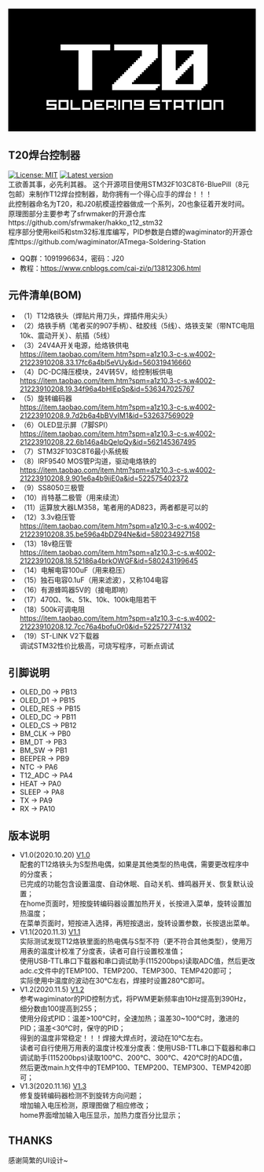 ![T20](./doc/logo.png)<br>
## T20焊台控制器
[![License: MIT](https://img.shields.io/badge/License-MIT-blue.svg)](https://www.gnu.org/licenses/mit)
[![Latest version](https://img.shields.io/github/v/release/Cai-Zi/STM32_T12_Controller)](https://github.com/Cai-Zi/STM32_T12_Controller/releases)
<br>工欲善其事，必先利其器。
这个开源项目使用STM32F103C8T6-BluePill（8元包邮）来制作T12焊台控制器，助你拥有一个得心应手的焊台！！！<br>
此控制器命名为T20，和J20航模遥控器做成一个系列，20也象征着开发时间。<br>
原理图部分主要参考了sfrwmaker的开源仓库https://github.com/sfrwmaker/hakko_t12_stm32<br>
程序部分使用keil5和stm32标准库编写，PID参数是白嫖的wagiminator的开源仓库https://github.com/wagiminator/ATmega-Soldering-Station<br>
- QQ群：1091996634，密码：J20
- 教程：https://www.cnblogs.com/cai-zi/p/13812306.html
## 元件清单(BOM)
- （1）T12烙铁头（焊贴片用刀头，焊插件用尖头）
- （2）烙铁手柄（笔者买的907手柄）、硅胶线（5线）、烙铁支架（带NTC电阻10k、震动开关）、航插（5线）
- （3）24V4A开关电源，给烙铁供电<br>
https://item.taobao.com/item.htm?spm=a1z10.3-c-s.w4002-21223910208.33.17fc6a4bl5eVUy&id=560319416660
- （4）DC-DC降压模块，24V转5V，给控制板供电<br>
https://item.taobao.com/item.htm?spm=a1z10.3-c-s.w4002-21223910208.19.34f96a4bHIEpSp&id=536347025767
- （5）旋转编码器<br>
https://item.taobao.com/item.htm?spm=a1z10.3-c-s.w4002-21223910208.9.7d2b6a4bBVyIM1&id=532637569029
- （6）OLED显示屏（7脚SPI）<br>
https://item.taobao.com/item.htm?spm=a1z10.3-c-s.w4002-21223910208.22.6b146a4bQeIpQy&id=562145367495
- （7）STM32F103C8T6最小系统板
- （8）IRF9540 MOS管P沟道，驱动电烙铁的<br>
https://item.taobao.com/item.htm?spm=a1z10.3-c-s.w4002-21223910208.9.901e6a4b9iiE0a&id=522575402372
- （9）SS8050三极管
- （10）肖特基二极管（用来续流）
- （11）运算放大器LM358，笔者用的AD823，两者都是可以的
- （12）3.3v稳压管<br>
https://item.taobao.com/item.htm?spm=a1z10.3-c-s.w4002-21223910208.35.be596a4bDZ94Ne&id=580234927158
- （13）18v稳压管<br>
https://item.taobao.com/item.htm?spm=a1z10.3-c-s.w4002-21223910208.18.52186a4brkOWGF&id=580243199645
- （14）电解电容100uF（用来稳压）
- （15）独石电容0.1uF（用来滤波），又称104电容 
- （16）有源蜂鸣器5V的（接电即响） 
- （17）470Ω、1k、51k、10k、100k电阻若干
- （18）500k可调电阻<br>
https://item.taobao.com/item.htm?spm=a1z10.3-c-s.w4002-21223910208.12.7cc76a4bofuOr0&id=522572774132
- （19）ST-LINK V2下载器<br>
调试STM32性价比极高，可烧写程序，可断点调试
## 引脚说明
- OLED_D0  -> PB13
- OLED_D1	 -> PB15
- OLED_RES -> PB15
- OLED_DC -> PB11
- OLED_CS -> PB12
- BM_CLK -> PB0
- BM_DT  -> PB3
- BM_SW  -> PB1
- BEEPER -> PB9
- NTC 	  -> PA6
- T12_ADC -> PA4
- HEAT 	  -> PA0
- SLEEP 	-> PA8
- TX -> PA9
- RX -> PA10
## 版本说明
- V1.0(2020.10.20) [V1.0](https://github.com/Cai-Zi/STM32_T12_Controller/releases/tag/v1.0)<br>
配套的T12烙铁头为S型热电偶，如果是其他类型的热电偶，需要更改程序中的分度表；<br>
已完成的功能包含设置温度、自动休眠、自动关机、蜂鸣器开关、恢复默认设置；<br>
在home页面时，短按旋转编码器设置加热开关，长按进入菜单，旋转设置加热温度；<br>
在菜单页面时，短按进入选择，再短按退出，旋转设置参数，长按退出菜单。<br>
- V1.1(2020.11.3) [V1.1](https://github.com/Cai-Zi/STM32_T12_Controller/releases/tag/v1.1)<br>
实际测试发现T12烙铁里面的热电偶与S型不符（更不符合其他类型），使用万用表的温度计校准了分度表，读者可自行设置校准值；<br>
使用USB-TTL串口下载器和串口调试助手(115200bps)读取ADC值，然后更改adc.c文件中的TEMP100、TEMP200、TEMP300、TEMP420即可；<br>
实际使用中温度的波动在30℃左右，焊接时设置280℃即可。<br>
- V1.2(2020.11.5) [V1.2](https://github.com/Cai-Zi/STM32_T12_Controller/releases/tag/v1.2)<br>
参考wagiminator的PID控制方式，将PWM更新频率由10Hz提高到390Hz，细分数由100提高到255；<br>
使用分段式PID：温差>100℃时，全速加热；温差30~100℃时，激进的PID；温差<30℃时，保守的PID；<br>
得到的温度非常稳定！！！焊接大焊点时，波动在10℃左右。<br>
读者可自行使用万用表的温度计校准分度表：使用USB-TTL串口下载器和串口调试助手(115200bps)读取100℃、200℃、300℃、420℃时的ADC值，<br>
然后更改main.h文件中的TEMP100、TEMP200、TEMP300、TEMP420即可；<br>
- V1.3(2020.11.16) [V1.3](https://github.com/Cai-Zi/STM32_T12_Controller/releases/tag/v1.3)<br>
修复旋转编码器检测不到旋转方向问题；<br>
增加输入电压检测，原理图做了相应修改；<br>
home界面增加输入电压显示，加热力度百分比显示；<br>
## THANKS
感谢简繁的UI设计~
